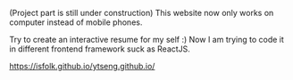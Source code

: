 (Project part is still under construction)
This website now only works on computer instead of mobile phones.

Try to create an interactive resume for my self :) 
Now I am trying to code it in different frontend framework suck as ReactJS.

https://isfolk.github.io/ytseng.github.io/
